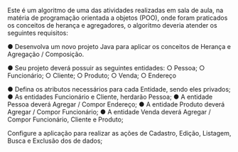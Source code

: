 Este é um algoritmo de uma das atividades realizadas em sala de aula, na matéria de programação orientada a objetos (POO), onde foram praticados os conceitos de herança e agregadores, o algoritmo deveria atender os seguintes requisitos:

● Desenvolva um novo projeto Java para aplicar os conceitos de Herança e Agregação / Composição. 

● Seu projeto deverá possuir as seguintes entidades: 
○ Pessoa; 
○ Funcionário; 
○ Cliente; 
○ Produto; 
○ Venda; 
○ Endereço 

● Defina os atributos necessários para cada Entidade, sendo eles privados; 
● As entidades Funcionário e Cliente, herdarão Pessoa; 
● A entidade Pessoa deverá Agregar / Compor Endereço; 
● A entidade Produto deverá Agregar / Compor Funcionário; 
● A entidade Venda deverá Agregar / Compor Funcionário, Cliente e Produto;

Configure a aplicação para realizar as ações de Cadastro, Edição, Listagem, Busca e Exclusão dos de dados;

